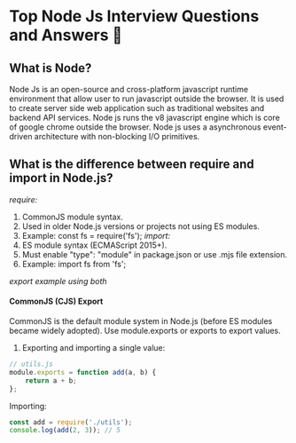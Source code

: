 # Top Node Js Interview Questions and Answers 🚀

##  What is Node? 

Node Js is an open-source and cross-platform javascript runtime environment that allow user to run javascript outside the browser. It is used to create server side web application such as traditional websites and backend API services. Node js runs the v8 javascript engine which is core of google chrome outside the browser.
Node js uses a asynchronous event-driven architecture with non-blocking I/O primitives.

## What is the difference between require and import in Node.js?

*require:*
  1. CommonJS module syntax.
  2. Used in older Node.js versions or projects not using ES modules.
  3. Example: const fs = require('fs');
*import:*
  1. ES module syntax (ECMAScript 2015+).
  2. Must enable "type": "module" in package.json or use .mjs file extension.
  3. Example: import fs from 'fs';

*export example using both*
  #### CommonJS (CJS) Export
  CommonJS is the default module system in Node.js (before ES modules became widely adopted).
  Use module.exports or exports to export values.

  1. Exporting and importing a single value:
  
  ```js
  // utils.js
  module.exports = function add(a, b) {
      return a + b;
  };
  ```
  Importing:
  ```js
  const add = require('./utils');
  console.log(add(2, 3)); // 5
  ```
  
